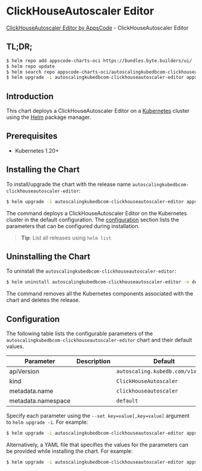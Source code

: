 # ClickHouseAutoscaler Editor

[ClickHouseAutoscaler Editor by AppsCode](https://appscode.com) - ClickHouseAutoscaler Editor

## TL;DR;

```bash
$ helm repo add appscode-charts-oci https://bundles.byte.builders/ui/
$ helm repo update
$ helm search repo appscode-charts-oci/autoscalingkubedbcom-clickhouseautoscaler-editor --version=v0.9.0
$ helm upgrade -i autoscalingkubedbcom-clickhouseautoscaler-editor appscode-charts-oci/autoscalingkubedbcom-clickhouseautoscaler-editor -n default --create-namespace --version=v0.9.0
```

## Introduction

This chart deploys a ClickHouseAutoscaler Editor on a [Kubernetes](http://kubernetes.io) cluster using the [Helm](https://helm.sh) package manager.

## Prerequisites

- Kubernetes 1.20+

## Installing the Chart

To install/upgrade the chart with the release name `autoscalingkubedbcom-clickhouseautoscaler-editor`:

```bash
$ helm upgrade -i autoscalingkubedbcom-clickhouseautoscaler-editor appscode-charts-oci/autoscalingkubedbcom-clickhouseautoscaler-editor -n default --create-namespace --version=v0.9.0
```

The command deploys a ClickHouseAutoscaler Editor on the Kubernetes cluster in the default configuration. The [configuration](#configuration) section lists the parameters that can be configured during installation.

> **Tip**: List all releases using `helm list`

## Uninstalling the Chart

To uninstall the `autoscalingkubedbcom-clickhouseautoscaler-editor`:

```bash
$ helm uninstall autoscalingkubedbcom-clickhouseautoscaler-editor -n default
```

The command removes all the Kubernetes components associated with the chart and deletes the release.

## Configuration

The following table lists the configurable parameters of the `autoscalingkubedbcom-clickhouseautoscaler-editor` chart and their default values.

|     Parameter      | Description |                   Default                    |
|--------------------|-------------|----------------------------------------------|
| apiVersion         |             | <code>autoscaling.kubedb.com/v1alpha1</code> |
| kind               |             | <code>ClickHouseAutoscaler</code>            |
| metadata.name      |             | <code>clickhouseautoscaler</code>            |
| metadata.namespace |             | <code>default</code>                         |


Specify each parameter using the `--set key=value[,key=value]` argument to `helm upgrade -i`. For example:

```bash
$ helm upgrade -i autoscalingkubedbcom-clickhouseautoscaler-editor appscode-charts-oci/autoscalingkubedbcom-clickhouseautoscaler-editor -n default --create-namespace --version=v0.9.0 --set apiVersion=autoscaling.kubedb.com/v1alpha1
```

Alternatively, a YAML file that specifies the values for the parameters can be provided while
installing the chart. For example:

```bash
$ helm upgrade -i autoscalingkubedbcom-clickhouseautoscaler-editor appscode-charts-oci/autoscalingkubedbcom-clickhouseautoscaler-editor -n default --create-namespace --version=v0.9.0 --values values.yaml
```
